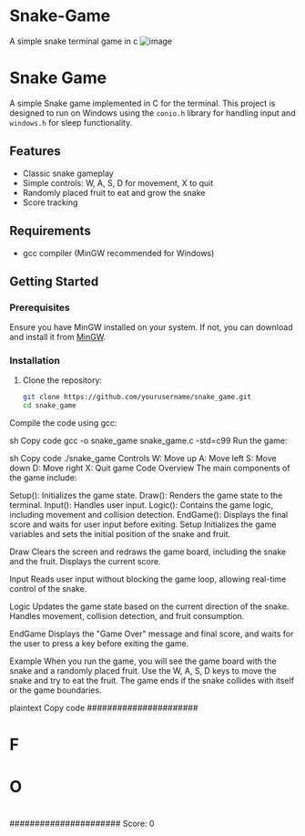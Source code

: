 # Snake-Game
A simple snake terminal game in  c
![image](https://github.com/user-attachments/assets/34b4d29c-f230-48d1-8946-0613851fb33a)

# Snake Game

A simple Snake game implemented in C for the terminal. This project is designed to run on Windows using the `conio.h` library for handling input and `windows.h` for sleep functionality.

## Features

- Classic snake gameplay
- Simple controls: W, A, S, D for movement, X to quit
- Randomly placed fruit to eat and grow the snake
- Score tracking

## Requirements

- gcc compiler (MinGW recommended for Windows)

## Getting Started

### Prerequisites

Ensure you have MinGW installed on your system. If not, you can download and install it from [MinGW](http://www.mingw.org/).

### Installation

1. Clone the repository:
   ```sh
   git clone https://github.com/yourusername/snake_game.git
   cd snake_game
Compile the code using gcc:

sh
Copy code
gcc -o snake_game snake_game.c -std=c99
Run the game:

sh
Copy code
./snake_game
Controls
W: Move up
A: Move left
S: Move down
D: Move right
X: Quit game
Code Overview
The main components of the game include:

Setup(): Initializes the game state.
Draw(): Renders the game state to the terminal.
Input(): Handles user input.
Logic(): Contains the game logic, including movement and collision detection.
EndGame(): Displays the final score and waits for user input before exiting.
Setup
Initializes the game variables and sets the initial position of the snake and fruit.

Draw
Clears the screen and redraws the game board, including the snake and the fruit. Displays the current score.

Input
Reads user input without blocking the game loop, allowing real-time control of the snake.

Logic
Updates the game state based on the current direction of the snake. Handles movement, collision detection, and fruit consumption.

EndGame
Displays the "Game Over" message and final score, and waits for the user to press a key before exiting the game.

Example
When you run the game, you will see the game board with the snake and a randomly placed fruit. Use the W, A, S, D keys to move the snake and try to eat the fruit. The game ends if the snake collides with itself or the game boundaries.

plaintext
Copy code
######################
#                    #
#                    #
#                    #
#                    #
#                    #
#                    #
# F                  #
#                    #
#                    #
#          O         #
#                    #
#                    #
#                    #
#                    #
#                    #
#                    #
#                    #
#                    #
#                    #
######################
Score: 0
